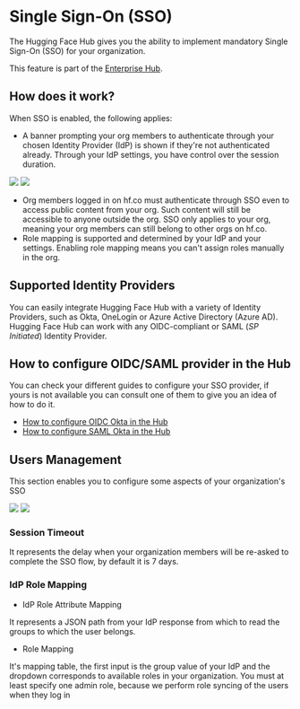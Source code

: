 # Single Sign-On (SSO)

The Hugging Face Hub gives you the ability to implement mandatory Single Sign-On (SSO) for your organization.

<Tip warning={true}>
This feature is part of the <a href="https://huggingface.co/enterprise" target="_blank">Enterprise Hub</a>.
</Tip>


## How does it work?

When SSO is enabled, the following applies:

- A banner prompting your org members to authenticate through your chosen Identity Provider (IdP) is shown if they're not authenticated already. Through your IdP settings, you have control over the session duration.


<div class="flex justify-center">
<img class="block dark:hidden" src="https://huggingface.co/datasets/huggingface/documentation-images/resolve/main/hub/security-sso-prompt.png"/>
<img class="hidden dark:block" src="https://huggingface.co/datasets/huggingface/documentation-images/resolve/main/hub/security-sso-prompt-dark.png"/>
</div>

- Org members logged in on hf.co must authenticate through SSO even to access public content from your org. Such content will still be accessible to anyone outside the org. SSO only applies to your org, meaning your org members can still belong to other orgs on hf.co.
- Role mapping is supported and determined by your IdP and your settings. Enabling role mapping means you can't assign roles manually in the org.

## Supported Identity Providers

You can easily integrate Hugging Face Hub with a variety of Identity Providers, such as Okta, OneLogin or Azure Active Directory (Azure AD). Hugging Face Hub can work with any OIDC-compliant or SAML (*SP Initiated*) Identity Provider.

## How to configure OIDC/SAML provider in the Hub

You can check your different guides to configure your SSO provider, if yours is not available you can consult one of them to give you an idea of how to do it.

- [How to configure OIDC Okta in the Hub](./security-sso-okta-oidc)
- [How to configure SAML Okta in the Hub](./security-sso-okta-saml)

## Users Management

This section enables you to configure some aspects of your organization's SSO


<div class="flex justify-center">
<img class="block dark:hidden" src="https://huggingface.co/datasets/huggingface/documentation-images/resolve/main/hub/sso/sso-settings-users.png"/>
<img class="hidden dark:block" src="https://huggingface.co/datasets/huggingface/documentation-images/resolve/main/hub/sso/sso-settings-users-dark.png"/>
</div>

### Session Timeout

It represents the delay when your organization members will be re-asked to complete the SSO flow, by default it is 7 days.

### IdP Role Mapping

* IdP Role Attribute Mapping

It represents a JSON path from your IdP response from which to read the groups to which the user belongs.

* Role Mapping

It's mapping table, the first input is the group value of your IdP and the dropdown corresponds to available roles in your organization.
You must at least specify one admin role, because we perform role syncing of the users when they log in